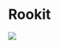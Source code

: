 Rookit
=========
[![](https://jitpack.io/v/JPDSousa/rookit.svg)](https://jitpack.io/#JPDSousa/rookit)
